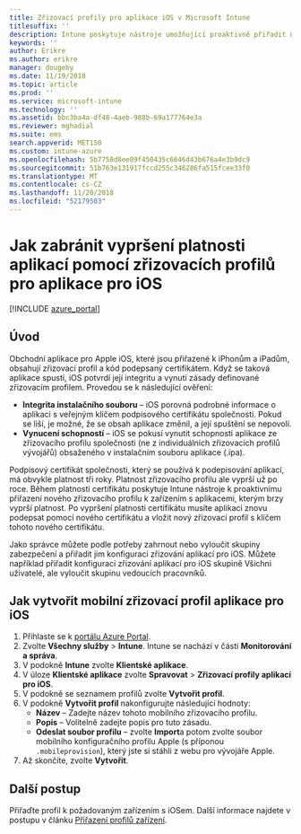 ```yaml
---
title: Zřizovací profily pro aplikace iOS v Microsoft Intune
titlesuffix: ''
description: Intune poskytuje nástroje umožňující proaktivně přiřadit nový zřizovací profil k zařízením s aplikacemi, kterým brzy vyprší platnost.
keywords: ''
author: Erikre
ms.author: erikre
manager: dougeby
ms.date: 11/19/2018
ms.topic: article
ms.prod: ''
ms.service: microsoft-intune
ms.technology: ''
ms.assetid: bbc3ba4a-df48-4aeb-988b-69a177764e3a
ms.reviewer: mghadial
ms.suite: ems
search.appverid: MET150
ms.custom: intune-azure
ms.openlocfilehash: 5b7758d8ee09f450435c6646d43b676a4e3b9dc9
ms.sourcegitcommit: 51b763e131917fccd255c346286fa515fcee33f0
ms.translationtype: MT
ms.contentlocale: cs-CZ
ms.lasthandoff: 11/20/2018
ms.locfileid: "52179503"
---
```

# <a name="use-ios-app-provisioning-profiles-to-prevent-your-apps-from-expiring"></a>Jak zabránit vypršení platnosti aplikací pomocí zřizovacích profilů pro aplikace pro iOS

[!INCLUDE [azure_portal](./includes/azure_portal.md)]

## <a name="introduction"></a>Úvod

Obchodní aplikace pro Apple iOS, které jsou přiřazené k iPhonům a iPadům, obsahují zřizovací profil a kód podepsaný certifikátem. Když se taková aplikace spustí, iOS potvrdí její integritu a vynutí zásady definované zřizovacím profilem. Provedou se k následující ověření:

- **Integrita instalačního souboru** – iOS porovná podrobné informace o aplikaci s veřejným klíčem podpisového certifikátu společnosti. Pokud se liší, je možné, že se obsah aplikace změnil, a její spuštění se nepovolí.
- **Vynucení schopností** – iOS se pokusí vynutit schopnosti aplikace ze zřizovacího profilu společnosti (ne z individuálních zřizovacích profilů vývojářů) obsaženého v instalačním souboru aplikace (.ipa).


Podpisový certifikát společnosti, který se používá k podepisování aplikací, má obvykle platnost tři roky. Platnost zřizovacího profilu ale vyprší už po roce. Během platnosti certifikátu poskytuje Intune nástroje k proaktivnímu přiřazení nového zřizovacího profilu k zařízením s aplikacemi, kterým brzy vyprší platnost.
Po vypršení platnosti certifikátu musíte aplikaci znovu podepsat pomocí nového certifikátu a vložit nový zřizovací profil s klíčem tohoto nového certifikátu.

Jako správce můžete podle potřeby zahrnout nebo vyloučit skupiny zabezpečení a přiřadit jim konfiguraci zřizování aplikací pro iOS. Můžete například přiřadit konfiguraci zřizování aplikací pro iOS skupině Všichni uživatelé, ale vyloučit skupinu vedoucích pracovníků.

## <a name="how-to-create-an-ios-mobile-app-provisioning-profile"></a>Jak vytvořit mobilní zřizovací profil aplikace pro iOS

1. Přihlaste se k [portálu Azure Portal](https://portal.azure.com).
2. Zvolte **Všechny služby** > **Intune**. Intune se nachází v části **Monitorování a správa**.
3. V podokně **Intune** zvolte **Klientské aplikace**.
1.  V úloze **Klientské aplikace** zvolte **Spravovat** > **Zřizovací profily aplikací pro iOS**.
2.  V podokně se seznamem profilů zvolte **Vytvořit profil**.
3. V podokně **Vytvořit profil** nakonfigurujte následující hodnoty:
    - **Název** – Zadejte název tohoto mobilního zřizovacího profilu.
    - **Popis** – Volitelně zadejte popis pro tuto zásadu.
    - **Odeslat soubor profilu** – zvolte **Import**a potom zvolte soubor mobilního konfiguračního profilu Apple (s příponou `.mobileprovision`), který jste si stáhli z webu pro vývojáře Apple.
4. Až skončíte, zvolte **Vytvořit**.

## <a name="next-steps"></a>Další postup

Přiřaďte profil k požadovaným zařízením s iOSem. Další informace najdete v postupu v článku [Přiřazení profilů zařízení](device-profile-assign.md).
